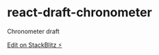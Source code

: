 # react-draft-chronometer

Chronometer draft

[Edit on StackBlitz ⚡️](https://stackblitz.com/edit/react-draft-chronometer)